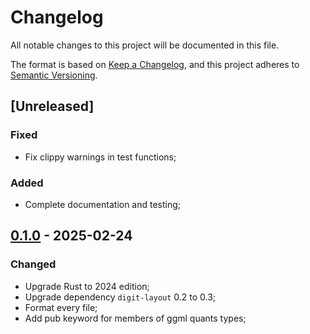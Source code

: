 # Changelog

All notable changes to this project will be documented in this file.

The format is based on [Keep a Changelog](https://keepachangelog.com/en/1.1.0/),
and this project adheres to [Semantic Versioning](https://semver.org/spec/v2.0.0.html).

## [Unreleased]

### Fixed

- Fix clippy warnings in test functions;

### Added

- Complete documentation and testing;

## [0.1.0] - 2025-02-24

### Changed

- Upgrade Rust to 2024 edition;
- Upgrade dependency `digit-layout` 0.2 to 0.3;
- Format every file;
- Add pub keyword for members of ggml quants types;

[0.1.0]: https://github.com/InfiniTensor/gguf/releases/tag/v0.5.0
